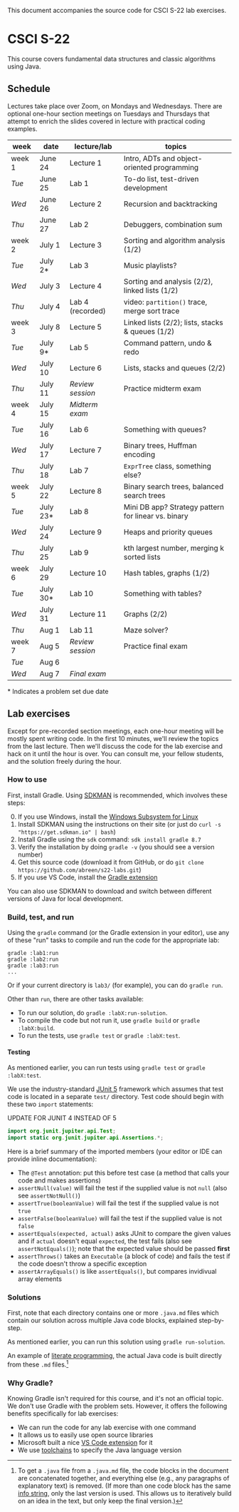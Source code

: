 This document accompanies the source code for CSCI S-22 lab exercises.

# CSCI S-22

This course covers fundamental data structures and classic algorithms using Java.

## Schedule

Lectures take place over Zoom, on Mondays and Wednesdays. There are optional
one-hour section meetings on Tuesdays and Thursdays that attempt to enrich the
slides covered in lecture with practical coding examples.

| week   | date      | lecture/lab      | topics                                              |
| ------ | --------- | ---------------- | --------------------------------------------------- |
| week 1 | June 24   | Lecture 1        | Intro, ADTs and object-oriented programming         |
| _Tue_  | June 25   | Lab 1            | To-do list, test-driven development                 |
| _Wed_  | June 26   | Lecture 2        | Recursion and backtracking                          |
| _Thu_  | June 27   | Lab 2            | Debuggers, combination sum                          |
| week 2 | July 1    | Lecture 3        | Sorting and algorithm analysis (1/2)                |
| _Tue_  | July 2\*  | Lab 3            | Music playlists?                                    |
| _Wed_  | July 3    | Lecture 4        | Sorting and analysis (2/2), linked lists (1/2)      |
| _Thu_  | July 4    | Lab 4 (recorded) | video: `partition()` trace, merge sort trace        |
| week 3 | July 8    | Lecture 5        | Linked lists (2/2); lists, stacks & queues (1/2)    |
| _Tue_  | July 9\*  | Lab 5            | Command pattern, undo & redo                        |
| _Wed_  | July 10   | Lecture 6        | Lists, stacks and queues (2/2)                      |
| _Thu_  | July 11   | _Review session_ | Practice midterm exam                               |
| week 4 | July 15   | _Midterm exam_   |                                                     |
| _Tue_  | July 16   | Lab 6            | Something with queues?                              |
| _Wed_  | July 17   | Lecture 7        | Binary trees, Huffman encoding                      |
| _Thu_  | July 18   | Lab 7            | `ExprTree` class, something else?                   |
| week 5 | July 22   | Lecture 8        | Binary search trees, balanced search trees          |
| _Tue_  | July 23\* | Lab 8            | Mini DB app? Strategy pattern for linear vs. binary |
| _Wed_  | July 24   | Lecture 9        | Heaps and priority queues                           |
| _Thu_  | July 25   | Lab 9            | kth largest number, merging k sorted lists          |
| week 6 | July 29   | Lecture 10       | Hash tables, graphs (1/2)                           |
| _Tue_  | July 30\* | Lab 10           | Something with tables?                              |
| _Wed_  | July 31   | Lecture 11       | Graphs (2/2)                                        |
| _Thu_  | Aug 1     | Lab 11           | Maze solver?                                        |
| week 7 | Aug 5     | _Review session_ | Practice final exam                                 |
| _Tue_  | Aug 6     |                  |                                                     |
| _Wed_  | Aug 7     | _Final exam_     |                                                     |

\* Indicates a problem set due date

## Lab exercises

Except for pre-recorded section meetings, each one-hour meeting will be mostly spent
writing code. In the first 10 minutes, we'll review the topics from the last lecture.
Then we'll discuss the code for the lab exercise and hack on it until the hour is over.
You can consult me, your fellow students, and the solution freely during the hour.

### How to use

First, install Gradle. Using [SDKMAN](https://sdkman.io/) is recommended, which
involves these steps:

0. If you use Windows, install the [Windows Subsystem for Linux][wsl]
1. Install SDKMAN using the instructions on their site (or just do `curl -s "https://get.sdkman.io" | bash`)
2. Install Gradle using the `sdk` command: `sdk install gradle 8.7`
3. Verify the installation by doing `gradle -v` (you should see a version number)
4. Get this source code (download it from GitHub, or do `git clone https://github.com/abreen/s22-labs.git`)
5. If you use VS Code, install the [Gradle extension][gradle-extension]

You can also use SDKMAN to download and switch between different versions of Java for
local development.

### Build, test, and run

Using the `gradle` command (or the Gradle extension in your editor), use any of
these "run" tasks to compile and run the code for the appropriate lab:

    gradle :lab1:run
    gradle :lab2:run
    gradle :lab3:run
    ...

Or if your current directory is `lab3/` (for example), you can do `gradle run`.

Other than `run`, there are other tasks available:

- To run our solution, do `gradle :labX:run-solution`.
- To compile the code but not run it, use `gradle build` or `gradle :labX:build`.
- To run the tests, use `gradle test` or `gradle :labX:test`.

#### Testing

As mentioned earlier, you can run tests using `gradle test`
or `gradle :labX:test`.

We use the industry-standard
[JUnit 5][junit] framework which assumes that test
code is located in a separate `test/` directory. Test code
should begin with these two `import` statements:

UPDATE FOR JUNIT 4 INSTEAD OF 5

```java
import org.junit.jupiter.api.Test;
import static org.junit.jupiter.api.Assertions.*;
```

Here is a brief summary of the imported members (your editor
or IDE can provide inline documentation):

- The `@Test` annotation: put this before test case (a method
  that calls your code and makes assertions)
- `assertNull(value)` will fail the test if the supplied value is
  not `null` (also see `assertNotNull()`)
- `assertTrue(booleanValue)` will fail the test if the supplied
  value is not `true`
- `assertFalse(booleanValue)` will fail the test if the supplied
  value is not `false`
- `assertEquals(expected, actual)` asks JUnit to compare the
  given values and if `actual` doesn't equal `expected`, the test
  fails (also see `assertNotEquals()`); note that the expected
  value should be passed **first**
- `assertThrows()` takes an `Executable` (a block of code) and
  fails the test if the code doesn't throw a specific exception
- `assertArrayEquals()` is like `assertEquals()`, but compares
  invidivual array elements

### Solutions

First, note that each directory contains one or more `.java.md` files which
contain our solution across multiple Java code blocks, explained step-by-step.

As mentioned earlier, you can run this solution using `gradle run-solution`.

An example of [literate programming][literate], the actual Java code is
built directly from these `.md` files.[^1]

### Why Gradle?

Knowing Gradle isn't required for this course, and it's not an official topic.
We don't use Gradle with the problem sets. However, it offers the following
benefits specifically for lab exercises:

- We can run the code for any lab exercise with one command
- It allows us to easily use open source libraries
- Microsoft built a nice [VS Code extension][gradle-extension] for it
- We use [toolchains][toolchains] to specify the Java language version

[^1]:
    To get a `.java` file from a `.java.md` file, the code blocks in
    the document are concatenated together, and everything else (e.g.,
    any paragraphs of explanatory text) is removed.
    (If more than one code block has the same
    [info string][info-string], only the last version is used. This
    allows us to iteratively build on an idea in the text, but only
    keep the final version.)

[wsl]: https://learn.microsoft.com/en-us/windows/wsl/install
[gradle-extension]: https://marketplace.visualstudio.com/items?itemName=vscjava.vscode-gradle
[toolchains]: https://docs.gradle.org/current/samples/sample_jvm_multi_project_with_toolchains.html
[literate]: https://en.wikipedia.org/wiki/Literate_programming
[info-string]: https://spec.commonmark.org/0.31.2/#info-string
[junit]: https://junit.org/junit5/
